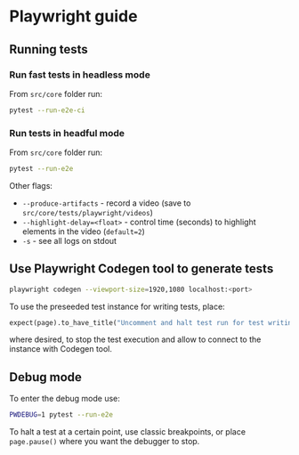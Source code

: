 # Playwright guide

## Running tests
### Run fast tests in headless mode
From `src/core` folder run:
```bash
pytest --run-e2e-ci
```

### Run tests in headful mode
From `src/core` folder run:
```bash
pytest --run-e2e
```

Other flags:
- `--produce-artifacts` - record a video (save to `src/core/tests/playwright/videos`)
- `--highlight-delay=<float>` - control time (seconds) to highlight elements in the video (`default=2`)
- `-s` - see all logs on stdout

## Use Playwright Codegen tool to generate tests
```bash
playwright codegen --viewport-size=1920,1080 localhost:<port>
```

To use the preseeded test instance for writing tests, place:

```python
expect(page).to_have_title("Uncomment and halt test run for test writing purposes", timeout=0)

```
where desired, to stop the test execution and allow to connect to the instance with Codegen tool.

## Debug mode
To enter the debug mode use:
```bash
PWDEBUG=1 pytest --run-e2e
```
To halt a test at a certain point, use classic breakpoints, or place `page.pause()` where you want the debugger to stop.